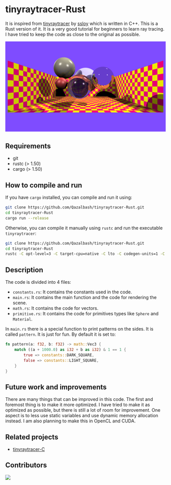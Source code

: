 # tinyraytracer-Rust

It is inspired from [tinyraytracer](https://github.com/ssloy/tinyraytracer) by [ssloy](https://github.com/ssloy) which is written in C++. This is a Rust version of it. It is a very good tutorial for beginners to learn ray tracing. I have tried to keep the code as close to the original as possible.

![Result](out.png)

## Requirements

- git
- rustc (> 1.50)
- cargo (> 1.50)

## How to compile and run

If you have `cargo` installed, you can compile and run it using:

```bash
git clone https://github.com/Qazalbash/tinyraytracer-Rust.git
cd tinyraytracer-Rust
cargo run --release
```

Otherwise, you can compile it manually using `rustc` and run the executable `tinyraytracer`:

```bash
git clone https://github.com/Qazalbash/tinyraytracer-Rust.git
cd tinyraytracer-Rust
rustc -C opt-level=3 -C target-cpu=native -C lto -C codegen-units=1 -C panic=abort -C debuginfo=0 -C metadata=8e0d7b5e2e2b3b3e --out-dir ./target --crate-name tinyraytracer src/main.rs
```

## Description

The code is divided into 4 files:

- `constants.rs`: It contains the constants used in the code.
- `main.rs`: It contains the main function and the code for rendering the scene.
- `math.rs`: It contains the code for vectors.
- `primitive.rs`: It contains the code for primitives types like `Sphere` and `Material`.

In `main.rs` there is a special function to print patterns on the sides. It is called `pattern`. It is just for fun. By default it is set to:

```rust
fn pattern(a: f32, b: f32) -> math::Vec3 {
    match ((a + 1000.0) as i32 + b as i32) & 1 == 1 {
        true => constants::DARK_SQUARE,
        false => constants::LIGHT_SQUARE,
    }
}
```

## Future work and improvements

There are many things that can be improved in this code. The first and foremost thing is to make it more optimized. I have tried to make it as optimized as possible, but there is still a lot of room for improvement. One aspect is to less use static variables and use dynamic memory allocation instead. I am also planning to make this in OpenCL and CUDA.

## Related projects

- [tinyraytracer-C](https://github.com/Qazalbash/tinyraytracer-C)

## Contributors

<a href="https://github.com/Qazalbash/tinyraytracer-Rust/graphs/contributors">
  <img src="https://contrib.rocks/image?repo=Qazalbash/tinyraytracer-Rust" />
</a>
